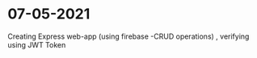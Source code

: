 # 07-05-2021
Creating Express web-app (using firebase -CRUD operations) , verifying using JWT Token
